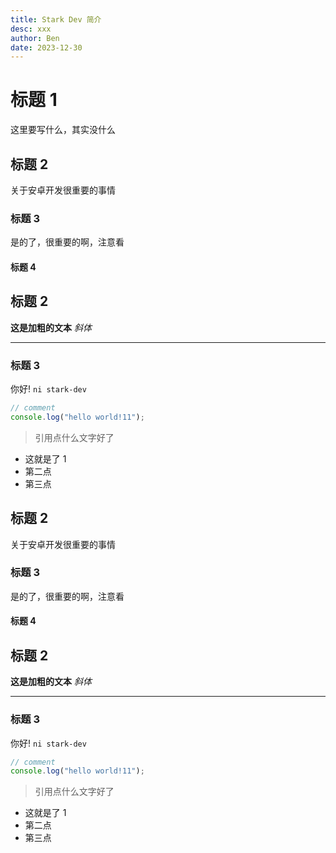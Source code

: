 ```yaml
---
title: Stark Dev 简介
desc: xxx
author: Ben
date: 2023-12-30
---
```


# 标题 1

这里要写什么，其实没什么

## 标题 2

关于安卓开发很重要的事情

### 标题 3

是的了，很重要的啊，注意看

#### 标题 4

## 标题 2

**这是加粗的文本** _斜体_

---

### 标题 3

你好! `ni stark-dev`

```ts
// comment
console.log("hello world!11");
```

> 引用点什么文字好了

- 这就是了 1
- 第二点
- 第三点

## 标题 2

关于安卓开发很重要的事情

### 标题 3

是的了，很重要的啊，注意看

#### 标题 4

## 标题 2

**这是加粗的文本** _斜体_

---

### 标题 3

你好! `ni stark-dev`

```ts
// comment
console.log("hello world!11");
```

> 引用点什么文字好了

- 这就是了 1
- 第二点
- 第三点
